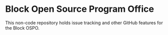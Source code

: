 # Block Open Source Program Office

This non-code repository holds issue tracking and other GitHub features for the Block OSPO.

